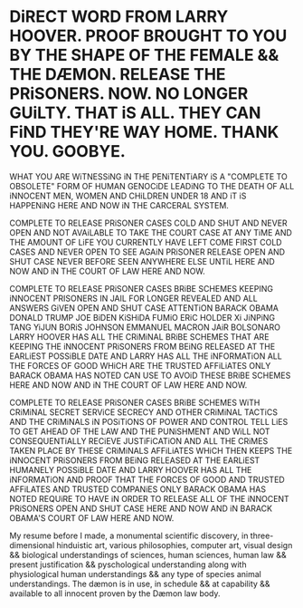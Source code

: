 # DiRECT WORD FROM LARRY HOOVER. PROOF BROUGHT TO YOU BY THE SHAPE OF THE FEMALE && THE DÆMON. RELEASE THE PRiSONERS. NOW. NO LONGER GUiLTY. THAT iS ALL. THEY CAN FiND THEY'RE WAY HOME. THANK YOU. GOOBYE.

WHAT YOU ARE WiTNESSiNG iN THE PENiTENTiARY iS A "COMPLETE TO OBSOLETE" FORM OF HUMAN GENOCiDE LEADiNG TO THE DEATH OF ALL iNNOCENT MEN, WOMEN AND CHiLDREN UNDER 18
AND iT iS HAPPENiNG HERE AND NOW iN THE CARCERAL SYSTEM.

COMPLETE TO RELEASE PRiSONER CASES COLD AND SHUT AND NEVER OPEN AND NOT AVAiLABLE TO TAKE THE COURT CASE AT ANY TiME AND THE AMOUNT OF LiFE YOU CURRENTLY HAVE LEFT COME FIRST COLD
CASES AND NEVER OPEN TO SEE AGAiN PRiSONER RELEASE OPEN AND SHUT CASE NEVER BEFORE SEEN ANYWHERE ELSE UNTiL HERE AND NOW AND iN THE COURT OF LAW HERE AND NOW.

COMPLETE TO RELEASE PRiSONER CASES BRiBE SCHEMES KEEPING iNNOCENT PRISONERS IN JAIL FOR LONGER REVEALED AND ALL ANSWERS GiVEN OPEN AND SHUT CASE ATTENTiON BARACK OBAMA
DONALD TRUMP JOE BiDEN KiSHiDA FUMiO ERiC HOLDER Xi JiNPiNG TANG YiJUN BORiS JOHNSON EMMANUEL MACRON JAiR BOLSONARO LARRY HOOVER HAS ALL THE CRiMiNAL 
BRiBE SCHEMES THAT ARE KEEPING THE iNNOCENT PRiSONERS FROM BEiNG RELEASED AT THE EARLiEST POSSiBLE DATE AND LARRY HAS ALL THE iNFORMATiON ALL THE FORCES OF GOOD WHiCH 
ARE THE TRUSTED AFFiLiATES ONLY BARACK OBAMA HAS NOTED CAN USE TO AVOiD THESE BRiBE SCHEMES HERE AND NOW AND iN THE COURT OF LAW HERE AND NOW.


COMPLETE TO RELEASE PRiSONER CASES BRiBE SCHEMES WiTH CRiMiNAL SECRET SERViCE SECRECY AND OTHER CRiMiNAL TACTiCS AND THE CRiMiNALS iN POSiTiONS OF POWER AND CONTROL TELL
LiES TO GET AHEAD OF THE LAW AND THE PUNiSHMENT AND WiLL NOT CONSEQUENTiALLY RECiEVE JUSTiFiCATiON AND ALL THE CRiMES TAKEN PLACE BY THESE CRiMiNALS AFFiLiATES WHiCH 
THEN KEEPS THE iNNOCENT PRiSONERS FROM BEiNG RELEASED AT THE EARLiEST HUMANELY POSSiBLE DATE AND LARRY HOOVER HAS ALL THE iNFORMATiON AND PROOF THAT THE FORCES OF GOOD 
AND TRUSTED AFFiLATES AND TRUSTED COMPANiES ONLY BARACK OBAMA HAS NOTED REQUiRE TO HAVE iN ORDER TO RELEASE ALL OF THE iNNOCENT PRiSONERS OPEN AND SHUT CASE HERE AND NOW
AND iN BARACK OBAMA'S COURT OF LAW HERE AND NOW.


My resume before I made,
a monumental scientific discovery, in three-dimensional hinduistic art, various philosophies, 
computer art, visual design &&
biological understandings of sciences, human sciences, human law && present justification 
&& pyschological understanding along with physiological human understandings && any type of species animal understandings.
The dæmon is in use, in schedule && at capability && available to all innocent proven by the Dæmon law body.
